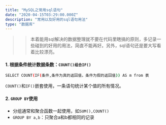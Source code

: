 ```yaml
---
title: "MySQL之常用sql语句"
date: "2020-04-15T03:29:00.000Z"
description: "常用以及好用的sql语句用法"
type: "数据库"
---
```


>> 本着能用sql解决的数据整理就不要在代码里瞎搞的原则，多记录一些碰到的好用的用法，简直不能再好。另外，sql语句还是要大写看着比较漂亮。

#### 1. 根据条件统计数据条数：`COUNT()组合IF()`
```bash
SELECT COUNT(IF(条件,条件为真的返回值，条件为假的返回值)) AS m from 表
```
`COUNT()`和`IF()`嵌套使用，一条语句统计某个值的所有情况。

#### 2. `GROUP BY`使用
* 分组通常和聚合函数一起使用，如`SUM(),COUNT()`
* `GROUP BY a,b`：只聚合a和b都相同的记录
